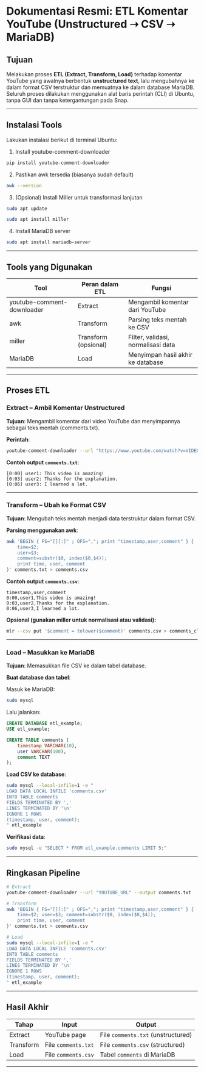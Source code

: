 # Dokumentasi Resmi: ETL Komentar YouTube (Unstructured ➝ CSV ➝ MariaDB)

## Tujuan

Melakukan proses **ETL (Extract, Transform, Load)** terhadap komentar YouTube yang awalnya berbentuk **unstructured text**, lalu mengubahnya ke dalam format CSV terstruktur dan memuatnya ke dalam database MariaDB.
Seluruh proses dilakukan menggunakan alat baris perintah (CLI) di Ubuntu, tanpa GUI dan tanpa ketergantungan pada Snap.

---

## Instalasi Tools

Lakukan instalasi berikut di terminal Ubuntu:

1. Install youtube-comment-downloader
```bash
pip install youtube-comment-downloader
```

2. Pastikan awk tersedia (biasanya sudah default)
```bash
awk --version
```

3. (Opsional) Install Miller untuk transformasi lanjutan
```bash
sudo apt update
```
```bash
sudo apt install miller
```

4. Install MariaDB server
```bash
sudo apt install mariadb-server
```

---

## Tools yang Digunakan

| Tool                       | Peran dalam ETL      | Fungsi                             |
| -------------------------- | -------------------- | ---------------------------------- |
| youtube-comment-downloader | Extract              | Mengambil komentar dari YouTube    |
| awk                        | Transform            | Parsing teks mentah ke CSV         |
| miller                     | Transform (opsional) | Filter, validasi, normalisasi data |
| MariaDB                    | Load                 | Menyimpan hasil akhir ke database  |

---

## Proses ETL

### Extract – Ambil Komentar Unstructured

**Tujuan**: Mengambil komentar dari video YouTube dan menyimpannya sebagai teks mentah (comments.txt).

**Perintah**:

```bash
youtube-comment-downloader --url "https://www.youtube.com/watch?v=VIDEO_ID" --output comments.txt
```

**Contoh output `comments.txt`**:

```
[0:00] user1: This video is amazing!
[0:03] user2: Thanks for the explanation.
[0:06] user3: I learned a lot.
```

---

### Transform – Ubah ke Format CSV

**Tujuan**: Mengubah teks mentah menjadi data terstruktur dalam format CSV.

**Parsing menggunakan awk**:

```bash
awk 'BEGIN { FS="[][:]" ; OFS=","; print "timestamp,user,comment" } {
    time=$2;
    user=$3;
    comment=substr($0, index($0,$4));
    print time, user, comment
}' comments.txt > comments.csv
```

**Contoh output `comments.csv`**:

```csv
timestamp,user,comment
0:00,user1,This video is amazing!
0:03,user2,Thanks for the explanation.
0:06,user3,I learned a lot.
```

**Opsional (gunakan miller untuk normalisasi atau validasi):**

```bash
mlr --csv put '$comment = tolower($comment)' comments.csv > comments_clean.csv
```

---

### Load – Masukkan ke MariaDB

**Tujuan**: Memasukkan file CSV ke dalam tabel database.

**Buat database dan tabel**:

Masuk ke MariaDB:

```bash
sudo mysql
```

Lalu jalankan:

```sql
CREATE DATABASE etl_example;
USE etl_example;

CREATE TABLE comments (
    timestamp VARCHAR(10),
    user VARCHAR(100),
    comment TEXT
);
```

**Load CSV ke database**:

```bash
sudo mysql --local-infile=1 -e "
LOAD DATA LOCAL INFILE 'comments.csv'
INTO TABLE comments
FIELDS TERMINATED BY ','
LINES TERMINATED BY '\n'
IGNORE 1 ROWS
(timestamp, user, comment);
" etl_example
```

**Verifikasi data**:

```bash
sudo mysql -e "SELECT * FROM etl_example.comments LIMIT 5;"
```

---

## Ringkasan Pipeline

```bash
# Extract
youtube-comment-downloader --url "YOUTUBE_URL" --output comments.txt

# Transform
awk 'BEGIN { FS="[][:]" ; OFS=","; print "timestamp,user,comment" } {
    time=$2; user=$3; comment=substr($0, index($0,$4));
    print time, user, comment
}' comments.txt > comments.csv

# Load
sudo mysql --local-infile=1 -e "
LOAD DATA LOCAL INFILE 'comments.csv'
INTO TABLE comments
FIELDS TERMINATED BY ','
LINES TERMINATED BY '\n'
IGNORE 1 ROWS
(timestamp, user, comment);
" etl_example
```

---

## Hasil Akhir

| Tahap     | Input               | Output                             |
| --------- | ------------------- | ---------------------------------- |
| Extract   | YouTube page        | File `comments.txt` (unstructured) |
| Transform | File `comments.txt` | File `comments.csv` (structured)   |
| Load      | File `comments.csv` | Tabel `comments` di MariaDB        |

---


